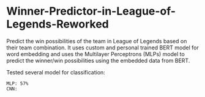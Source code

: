 # Winner-Predictor-in-League-of-Legends-Reworked

Predict the win possibilities of the team in League of Legends based on their team combination. It uses custom and personal trained BERT model for word embedding and uses the Multilayer Perceptrons (MLPs) model to predict the winner/win possibilities using the embedded data from BERT.

Tested several model for classification:

    MLP: 57%
    CNN:
